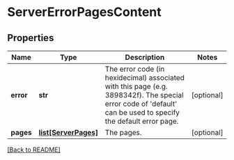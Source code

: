 # ServerErrorPagesContent


## Properties

Name | Type | Description | Notes
------------ | ------------- | ------------- | -------------
**error** | **str** | The error code (in hexidecimal) associated with this page (e.g. 3898342f).  The special error code of &#39;default&#39; can be used to specify the default error page.  | [optional] 
**pages** | [**list[ServerPages]**](ServerPages.md) | The pages.  | [optional] 

[[Back to README]](../README.md)



